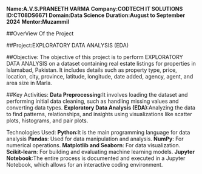 **Name:A.V.S.PRANEETH VARMA**
**Company:CODTECH IT SOLUTIONS**
**ID:CT08DS6671**
**Domain:Data Science**
**Duration:August to September 2024**
**Mentor:Muzammil**

##OverView Of the Project

##Project:EXPLORATORY DATA ANALYSIS (EDA)

##Objective: The objective of this project is to perform EXPLORATORY DATA ANALYSIS on a dataset containing real estate listings for properties in Islamabad, Pakistan. It includes details such as property type, price, location, city, province, latitude, longitude, date added, agency, agent, and area size in Marla.

##Key Activities: 
**Data Preprocessing**:It involves loading the dataset and performing initial data cleaning, such as handling missing values and converting data types.
**Exploratory Data Analysis (EDA)**:Analyzing the data to find patterns, relationships, and insights using visualizations like scatter plots, histograms, and pair plots.

Technologies Used:
**Python**:It is the main programming language for data analysis
**Pandas**: Used for data manipulation and analysis.
**NumPy**: For numerical operations.
**Matplotlib and Seaborn**: For data visualization.
**Scikit-learn**: For building and evaluating machine learning models.
**Jupyter Notebook**:The entire process is documented and executed in a Jupyter Notebook, which allows for an interactive coding environment.
